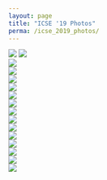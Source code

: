 ```yaml
---
layout: page
title: "ICSE '19 Photos"
perma: /icse_2019_photos/
---
```


![](./workshop_photos/2019_icse/P4280001.JPG)
![](./workshop_photos/2019_icse/P4280006.JPG)  
![](./workshop_photos/2019_icse/P4280016.JPG)  
![](./workshop_photos/2019_icse/P4280024.JPG)  
![](./workshop_photos/2019_icse/P4280026.JPG)  
![](./workshop_photos/2019_icse/P4280034.JPG)  
![](./workshop_photos/2019_icse/P4280048.JPG)  
![](./workshop_photos/2019_icse/P4280049.JPG)  
![](./workshop_photos/2019_icse/P4280057.JPG)  
![](./workshop_photos/2019_icse/P4280075.JPG)  
![](./workshop_photos/2019_icse/P4280091.JPG)  
![](./workshop_photos/2019_icse/P4280096.JPG)  
![](./workshop_photos/2019_icse/P4280101.JPG)  
![](./workshop_photos/2019_icse/P4280103.JPG)  
![](./workshop_photos/2019_icse/P4280109.JPG)  
![](./workshop_photos/2019_icse/P4280112.JPG)   
